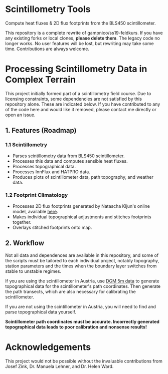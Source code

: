# Scintillometry Tools

Compute heat fluxes & 2D flux footprints from the BLS450 scintillometer.

This repository is a complete rewrite of gampnico/ss19-feldkurs. If you have any existing forks or local clones, **please delete them**. The legacy code no longer works. No user features will be lost, but rewriting may take some time. Contributions are always welcome.

# Processing Scintillometry Data in Complex Terrain

This project initially formed part of a scintillometry field course. Due to licensing constraints, some dependencies are not satisfied by this repository alone. These are indicated below. If you have contributed to any of the code here and would like it removed, please contact me directly or open an issue.

## 1. Features (Roadmap)

### 1.1 Scintillometry

- Parses scintillometry data from BLS450 scintillometer.
- Processes this data and computes sensible heat fluxes.
- Processes topographical data.
- Processes InnFlux and HATPRO data.
- Produces plots of scintillometer data, path topography, and weather data.

### 1.2 Footprint Climatology 

- Processes 2D flux footprints generated by Natascha Kljun's online model, available [here](http://footprint.kljun.net/).
- Makes individual topographical adjustments and stitches footprints together.
- Overlays stitched footprints onto map.

## 2. Workflow

Not all data and dependences are available in this repository, and some of the scripts must be tailored to each individual project, notably topography, station parameters and the times when the boundary layer switches from stable to unstable regimes.

If you are using the scintillometer in Austria, use [DGM 5m data](https://www.data.gv.at/katalog/dataset/digitales-gelandemodell-des-landes-salzburg-5m) to generate topographical data for the scintillometer's path coordinates. Then generate the path transects, which are also necessary for calibrating the scintillometer.

If you are not using the scintillometer in Austria, you will need to find and parse topographical data yourself.

**Scintillometer path coordinates must be accurate. Incorrectly generated topographical data leads to poor calibration and nonsense results!**

# Acknowledgements

This project would not be possible without the invaluable contributions from Josef Zink, Dr. Manuela Lehner, and Dr. Helen Ward.
